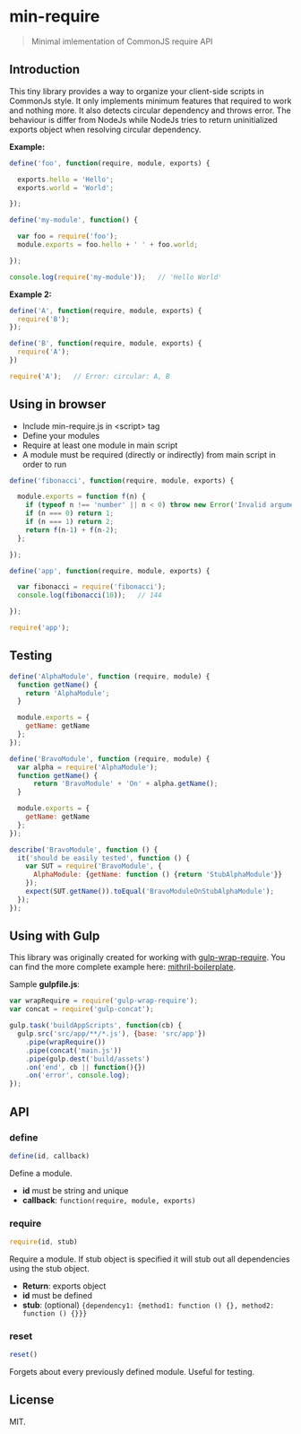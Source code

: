 # min-require

> Minimal imlementation of CommonJS require API

## Introduction

This tiny library provides a way to organize your client-side scripts in CommonJs style.
It only implements minimum features that required to work and nothing more.
It also detects circular dependency and throws error. The behaviour is differ from NodeJs
while NodeJs tries to return uninitialized exports object when resolving circular dependency.

**Example:**

```js
define('foo', function(require, module, exports) {

  exports.hello = 'Hello';
  exports.world = 'World';

});

define('my-module', function() {

  var foo = require('foo');
  module.exports = foo.hello + ' ' + foo.world;

});

console.log(require('my-module'));   // 'Hello World'
```

**Example 2:**

```js
define('A', function(require, module, exports) {
  require('B');
});

define('B', function(require, module, exports) {
  require('A');
})

require('A');   // Error: circular: A, B
```

## Using in browser

* Include min-require.js in &lt;script&gt; tag
* Define your modules
* Require at least one module in main script
* A module must be required (directly or indirectly) from main script in order to run

```js
define('fibonacci', function(require, module, exports) {

  module.exports = function f(n) {
    if (typeof n !== 'number' || n < 0) throw new Error('Invalid argument')
    if (n === 0) return 1;
    if (n === 1) return 2;
    return f(n-1) + f(n-2);
  };

});

define('app', function(require, module, exports) {

  var fibonacci = require('fibonacci');
  console.log(fibonacci(10));   // 144

});

require('app');
```

## Testing

```js
define('AlphaModule', function (require, module) {
  function getName() {
    return 'AlphaModule';
  }

  module.exports = {
    getName: getName
  };
});

define('BravoModule', function (require, module) {
  var alpha = require('AlphaModule');
  function getName() {
      return 'BravoModule' + 'On' + alpha.getName();
  }

  module.exports = {
    getName: getName
  };
});
```

```js
describe('BravoModule', function () {
  it('should be easily tested', function () {
    var SUT = require('BravoModule', {
      AlphaModule: {getName: function () {return 'StubAlphaModule'}}
    });
    expect(SUT.getName()).toEqual('BravoModuleOnStubAlphaModule');
  });
});
```

## Using with Gulp

This library was originally created for working with [gulp-wrap-require](https://github.com/ng-vu/gulp-wrap-require).
You can find the more complete example here: [mithril-boilerplate](https://github.com/ng-vu/mithril-boilerplate).

Sample **gulpfile.js**:

```js
var wrapRequire = require('gulp-wrap-require');
var concat = require('gulp-concat');

gulp.task('buildAppScripts', function(cb) {
  gulp.src('src/app/**/*.js'), {base: 'src/app'})
    .pipe(wrapRequire())
    .pipe(concat('main.js'))
    .pipe(gulp.dest('build/assets')
    .on('end', cb || function(){})
    .on('error', console.log);
});
```

## API

### define

```js
define(id, callback)
```

Define a module.

* **id** must be string and unique
* **callback**: `function(require, module, exports)`


### require

```js
require(id, stub)
```

Require a module. If stub object is specified it will stub out all dependencies using the stub object.

* **Return**: exports object
* **id** must be defined
* **stub**: (optional) `{dependency1: {method1: function () {}, method2: function () {}}}`

### reset

```js
reset()
```

Forgets about every previously defined module. Useful for testing.

## License

MIT.

